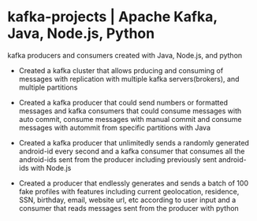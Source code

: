 # kafka-projects | Apache Kafka, Java, Node.js, Python 

kafka producers and consumers created with Java, Node.js, and python

- Created a kafka cluster that allows prducing and consuming of messages with replication with multiple kafka servers(brokers), and multiple partitions

- Created a kafka producer that could send numbers or formatted messages and kafka consumers that could consume messages with auto commit, consume messages with manual commit and consume messages with autommit from specific partitions with Java

- Created a kafka producer that unlimitedly sends a randomly generated android-id every second and a kafka consumer that consumes all the android-ids sent from the producer including previously sent android-ids with Node.js

- Created a producer that endlessly generates and sends a batch of 100 fake profiles with features including current geolocation, residence, SSN, birthday, email, website url, etc according to user input and a consumer that reads messages sent from the producer with python

